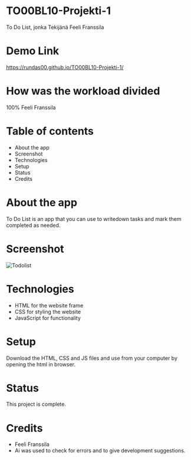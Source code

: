 # TO00BL10-Projekti-1
To Do List, jonka Tekijänä Feeli Franssila
# Demo Link
https://rundas00.github.io/TO00BL10-Projekti-1/
# How was the workload divided
100% Feeli Franssila
# Table of contents
- About the app
- Screenshot
- Technologies
- Setup
- Status
- Credits
# About the app
To Do List is an app that you can use to writedown tasks and mark them completed as needed. 
# Screenshot
![Todolist](https://github.com/user-attachments/assets/ac2c66a1-719c-4cc7-8ae7-f65b87df4e11)
# Technologies
- HTML for the website frame
- CSS for styling the website
- JavaScript for functionality
# Setup
Download the HTML, CSS and JS files and use from your computer by opening the html in browser. 
# Status
This project is complete. 
# Credits
- Feeli Franssila
- Ai was used to check for errors and to give development suggestions. 
